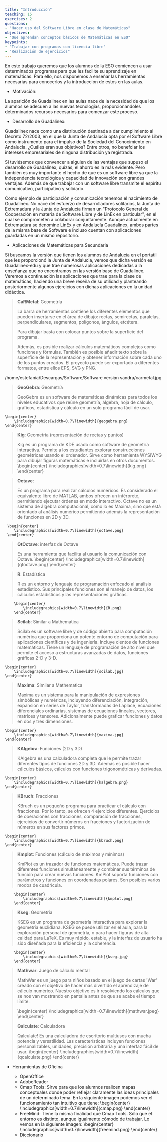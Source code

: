 ```yaml
---
title: "Introducción"
teaching: 15
exercises: 2
questions: 
- "Hacer uso del Software Libre en clase de Matemáticas"
objectives: 
- "Que aprendan conceptos básicos de Matemáticas en ESO"
keypoints: 
- "Trabajar con programas con licencia libre"
- "Realización de ejercicios"
---
```

En este trabajo queremos que los alumnos de la ESO comiencen a usar determinados programas para que les facilite su aprendizaje en matemáticas. Para ello, nos disponemos a enseñar las herramientas necesarias para conocerlos y la introducción de estos en las aulas.

- Motivación:

La aparición de Guadalinex en las aulas nace de la necesidad de que los alumnos se adecuen a las nuevas tecnologías, proporcionandoles determinados recursos necesarios para comenzar este proceso.

- Desarrollo de Guadalinex:

Guadalinex nace como una distribución destinada a dar cumplimiento al Decreto 72/2003,
en el que la Junta de Andalucía opta por el Software Libre como instrumento para el impulso de
la Sociedad del Conocimiento en Andalucía. ¿Cuáles eran sus objetivos? Entre otros, no benefciar los intereses empresariales de ninguna distribución ya registrada.

Si tuviésemos que convencer a alguien de las ventajas que supuso el desarrollo de Guadalinex, quizás, el ahorro es la más evidente. Pero también es muy importante el hecho de que es un software libre ya que la independencia tecnológica y capacidad de innovación son grandes ventajas. Además de que trabajar con un software libre transmite el espíritu comunicativo, participativo y solidario.

Como ejemplo de participación y comunicación tenemos el nacimiento de Guadalinex. No nace del esfuerzo de desarrolladores solitarios, la Junta de Extremadura y la Junta de Andalucía firman un "Protocolo General de Cooperación en materia de
Software Libre y de LinEx en particular", en el cual se
comprometen a colaborar conjuntamente. Aunque actualmente en Extremadura se denomine LinEx y en Andalucía Guadalinex, ambos partes de la misma base de Software e incluso cuentan con aplicaciones guardadas en un mismo repositorio.

- Aplicaciones de Matemáticas para Secundaria

Si buscamos la versión que tienen los alumnos de Andalucía en el portatil que les proporcionó la Junta de Andalucia, vemos que dicha versión es Guadalinex-edu y que trae numerosas aplicaciones dedicadas a la enseñanza que no encontramos en las versión base de Guadalinex. Veremos a continuación las aplicaciones que trae para la clase de matemáticas, haciendo una breve reseña de su utilidad y planteando posteriormente algunos ejercicios con dichas aplicaciones en la unidad didáctica.

> **CaRMetal**: Geometría
> 
>La barra de herramientas contiene los diferentes elementos que pueden insertarse en el área de dibujo: rectas, semirectas, paralelas, perpendiculares, segmentos, polígonos, ángulos, etcétera.
>	
>	Para dibujar basta con colocar puntos sobre la superficie del programa.
>	
>	Además, es posible realizar cálculos matemáticos complejos como funciones y fórmulas. También es posible añadir texto sobre la superficie de la representación y obtener información sobre cada uno de los puntos creados. El proyecto puede ser exportado a diferentes formatos, entre ellos EPS, SVG y PNG.
	
/home/estefania/Descargas/Software/Software versiвn sandra/carmetal.jpg

> **GeoGebra**: Geometría
> 
> GeoGebra es un software de matemáticas dinámicas para todos los niveles educativos que reúne geometría, álgebra, hoja de cálculo, gráficos, estadística y cálculo en un solo programa fácil de usar.	

	\begin{center}
		\includegraphics[width=0.7\linewidth]{geogebra.png}
	\end{center}

> **Kig**: Geometría (representación de rectas y puntos)
> 
> Kig es un programa de KDE usado como software de geometría interactiva.
>	Permite a los estudiantes explorar construcciones geométricas usando el ordenador. Sirve como herramienta WYSIWYG para dibujar figuras matemáticas e incluirlas en otros documentos.
		\begin{center}
			\includegraphics[width=0.7\linewidth]{kig.png}
		\end{center}

> **Octave**: 
> 
>	 Es un programa para realizar cálculos numéricos. Es considerado el equivalente libre de MATLAB, ambos ofrecen un intérprete, permitiendo ejecutar órdenes en modo interactivo. Octave no es un sistema de álgebra computacional, como lo es Maxima, sino que está orientado al análisis numérico permitiendo además la representación de funciones en 2D y 3D. 
	 
	 \begin{center}
	 	\includegraphics[width=0.7\linewidth]{octave.png}
	 \end{center}

> **QtOctave**: interfaz de Octave
> 
> Es una herramienta que facilita al usuario la comunicación con Octave. 
	\begin{center}
		\includegraphics[width=0.7\linewidth]{qtoctave.png}
	\end{center}

> **R**: Estadística
> 
> R es un entorno y lenguaje de programación enfocado al análisis estadístico. Sus principales funciones son el manejo de datos, los cálculos estadísticos y las representaciones gráficas.
	
		\begin{center}
			\includegraphics[width=0.7\linewidth]{R.png}
		\end{center}


> **Scilab**: Similar a Mathematica
> 
> Scilab es un software libre y de código abierto para computación numérica que proporciona un potente entorno de computación para aplicaciones científicas y de ingeniería. Incluye cientos de funciones matemáticas. Tiene un lenguaje de programación de alto nivel que permite el acceso a estructuras avanzadas de datos, funciones gráficas 2-D y 3-D.
	
	\begin{center}
		\includegraphics[width=0.7\linewidth]{scilab.jpg}
	\end{center}

> **Maxima**: Similar a Mathematica
> 
> Maxima es un sistema para la manipulación de expresiones simbólicas y numéricas, incluyendo diferenciación, integración, expansión en series de Taylor, transformadas de Laplace, ecuaciones diferenciales ordinarias, sistemas de ecuaciones lineales, vectores, matrices y tensores. Adicionalmente puede graficar funciones y datos en dos y tres dimensiones.
	
	\begin{center}
		\includegraphics[width=0.7\linewidth]{maxima.jpg}
	\end{center}

> **KAlgebra**: Funciones (2D y 3D)
> 
> KAlgebra es una calculadora completa que le permite trazar diferentes tipos de funciones 2D y 3D. Además es posible hacer cálculos básicos, cálculos con funciones trigonométricas y derivadas.
	
	\begin{center}
		\includegraphics[width=0.7\linewidth]{kalgebra.png}
	\end{center}

> **KBruch**: Fracciones
> 
>	KBruch es un pequeño programa para practicar el cálculo con fracciones. Por lo tanto, se ofrecen 4 ejercicios diferentes. Ejercicios de operaciones con fracciones, comparación de fracciones, ejercicios de convertir números en fracciones y factorización de números en sus factores primos.
	
	\begin{center}
		\includegraphics[width=0.7\linewidth]{kbruch.png}
	\end{center}

> **Kmplot**: Funciones (cálculo de máximos y mínimos)
> 
>	KmPlot es un trazador de funciones matemáticas. Puede trazar diferentes funciones simultáneamente y combinar sus términos de función para crear nuevas funciones. KmPlot soporta funciones con parámetros y funciones en coordenadas polares. Son posibles varios modos de cuadrícula. 
	
		\begin{center}
			\includegraphics[width=0.7\linewidth]{kmplot.png}
		\end{center}

> **Kseg**: Geometría
> 
> KSEG es un programa de geometría interactiva para explorar la geometría euclidiana.  KSEG se puede utilizar en el aula, para la exploración personal de geometría, o para hacer figuras de alta calidad para LaTeX. Es muy rápido, estable, y la interfaz de usuario ha sido diseñada para la eficiencia y la coherencia. 
		
		\begin{center}
			\includegraphics[width=0.7\linewidth]{kseg.jpg}
		\end{center}

> **Mathwar**: Juego de cálculo mental 
> 
> MathWar es un juego para niños basado en el juego de cartas 'War' creado con el objetivo de hacer más divertido el aprendizaje de  cálculo numérico. Nuestro objetivo es ir resolviendo los cálculos que se nos van mostrando en pantalla antes de que se acabe el tiempo límite.
> 
> 	
> 	\begin{center}
>		\includegraphics[width=0.7\linewidth]{mathwar.jpeg}
>	\end{center}
> 
> **Qalculate**: Calculadora
> 
> Qalculate! Es una calculadora de escritorio multiusos con mucha potencia y versatilidad. Las características incluyen funciones personalizables, unidades, precisión arbitraria y una interfaz fácil de usar. 
		\begin{center}
			\includegraphics[width=0.7\linewidth]{qcalculate.png}
		\end{center}
	
- Herramientas de Oficina


	- OpenOffice
	- AdobeReader
	- Cmap Tools: Sirve para que los alumnos realicen mapas conceptuales donde poder reflejar claramente las ideas principales de un determinado tema. En la siguiente imagen podemos ver el funcionamiento tan intuitivo que tiene:
	\begin{center}
		\includegraphics[width=0.7\linewidth]{cmap.png}
	\end{center}
	- FreeMind: Tiene la misma finalidad que Cmap Tools. Sólo que el entorno es distinto, aunque igualmente cómodo de trabajar. Lo vemos en la siguiente imagen:
	\begin{center}
		\includegraphics[width=0.7\linewidth]{freemind.png}
	\end{center}
	- Diccionario


